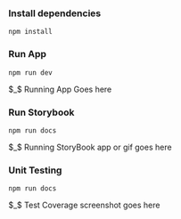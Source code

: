 ### Install dependencies
```
npm install
```

### Run App
```
npm run dev
```

$_$ Running App Goes here

### Run Storybook
```
npm run docs
```

$_$ Running StoryBook app or gif goes here

### Unit Testing

```
npm run docs
```

$_$ Test Coverage screenshot goes here